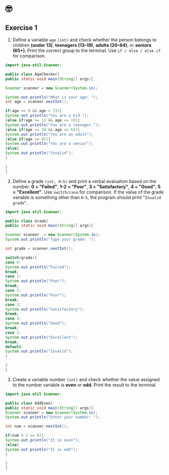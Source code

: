 # 🤓

## Exercise 1

1. Define a variable <code>age</code> <code>(int)</code> and check whether the person belongs to children **(under 13)**, **teenagers (13–19)**, **adults (20–64)**, or **seniors (65+)**. Print the correct group to
   the terminal. Use <code>if / else / else if</code> for comparison.

```java
import java.util.Scanner;

public class AgeChecker{
public static void main(String[] args){

Scanner scanner = new Scanner(System.in);

System.out.println("What is your age: ");
int age = scanner.nextInt();

if(age >= 0 && age < 13){
System.out.println("You are a kid.");
}else if(age >= 13 && age <= 19){
System.out.println("You are a teenager.");
}else if(age >= 20 && age <= 64){
System.out.println("You are an adult");
}else if(age >= 65){
System.out.println("You are a senior");
}else{
System.out.println("Invalid");
}

}
}
```

2. Define a grade <code>(int, 0–5)</code> and print a verbal evaluation based on the number:
   **0 = "Failed"**, **1–2 = "Poor"**, **3 = "Satisfactory"**, **4 = "Good"**, **5 = "Excellent"**.
   Use <code>switch/case</code> for comparison. If the value of the grade variable is something other
   than <code>0–5</code>, the program should print <code>“Invalid grade”</code>.

```java
import java.util.Scanner;

public class Grade{
public static void main(String[] args){

Scanner scanner  = new Scanner(System.in);
System.out.println("Type your grade: ");

int grade = scanner.nextInt();

switch(grade){
case 0:
System.out.println("Failed");
break;
case 1:
System.out.println("Poor");
break;
case 2:
System.out.println("Poor");
break;
case 3:
System.out.println("Satisfactory");
break;
case 4:
System.out.println("Good");
break;
case 5:
System.out.println("Excellent");
break;
default:
System.out.println("Invalid");
}

}
}
```

3. Create a variable number <code>(int)</code> and check whether the value assigned to the number
   variable is **even** or **odd**. Print the result to the terminal.

```java
import java.util.Scanner;

public class OddEven{
public static void main(String[] args){
Scanner scanner = new Scanner(System.in);
System.out.println("Enter your number: ");

int num = scanner.nextInt();

if(num % 2 == 0){
System.out.println("It is even");
}else{
System.out.println("It is odd");
}

}
}
```
